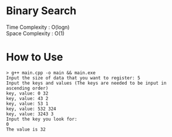 # Binary Search
Time Complexity : O(logn)  
Space Complexity : O(1)

# How to Use
```console
> g++ main.cpp -o main && main.exe
Input the size of data that you want to register: 5
Input the keys and values (The keys are needed to be input in ascending order)
key, value: 0 32
key, value: 43 2
key, value: 53 1
key, value: 532 324
key, value: 3243 3
Input the key you look for:
0
The value is 32
```

